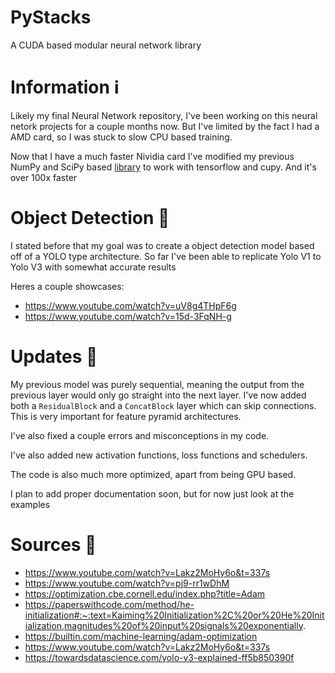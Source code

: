 # PyStacks
A CUDA based modular neural network library

# Information ℹ

Likely my final Neural Network repository, I've been working on this neural netork projects for a couple months now. But I've limited by the fact I had a AMD card, so I was stuck to slow CPU based training. 

Now that I have a much faster Nividia card I've modified my previous NumPy and SciPy based [library](https://github.com/TheonlyIcebear/Neural-Net-Framework) to work with tensorflow and cupy. And it's over 100x faster


# Object Detection 🤖
I stated before that my goal was to create a object detection model based off of a YOLO type architecture. So far I've been able to replicate Yolo V1 to Yolo V3 with somewhat accurate results

Heres a couple showcases:
 - https://www.youtube.com/watch?v=uV8g4THpF6g
 - https://www.youtube.com/watch?v=15d-3FqNH-g

# Updates 📰

My previous model was purely sequential, meaning the output from the previous layer would only go straight into the next layer. I've now added both a `ResidualBlock` and a `ConcatBlock` layer which can skip connections. This is very important for feature pyramid architectures.

I've also fixed a couple errors and misconceptions in my code.

I've also added new activation functions, loss functions and schedulers.

The code is also much more optimized, apart from being GPU based.

I plan to add proper documentation soon, but for now just look at the examples

# Sources 🔌

 - https://www.youtube.com/watch?v=Lakz2MoHy6o&t=337s
 - https://www.youtube.com/watch?v=pj9-rr1wDhM
 - https://optimization.cbe.cornell.edu/index.php?title=Adam
 - https://paperswithcode.com/method/he-initialization#:~:text=Kaiming%20Initialization%2C%20or%20He%20Initialization,magnitudes%20of%20input%20signals%20exponentially.
 - https://builtin.com/machine-learning/adam-optimization
 - https://www.youtube.com/watch?v=Lakz2MoHy6o&t=337s
 - https://towardsdatascience.com/yolo-v3-explained-ff5b850390f
